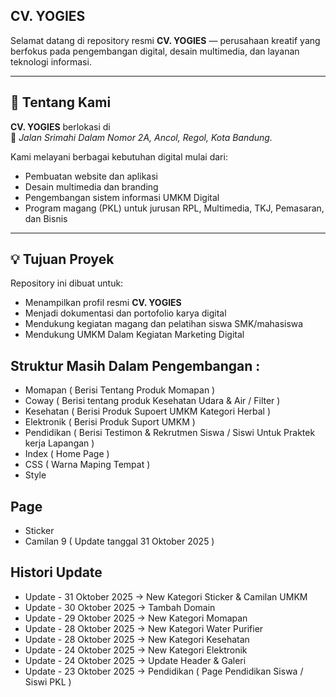 ## CV. YOGIES

Selamat datang di repository resmi **CV. YOGIES** — perusahaan kreatif yang berfokus pada pengembangan digital, desain multimedia, dan layanan teknologi informasi.

---

## 🏢 Tentang Kami

**CV. YOGIES** berlokasi di  
📍 *Jalan Srimahi Dalam Nomor 2A, Ancol, Regol, Kota Bandung.*

Kami melayani berbagai kebutuhan digital mulai dari:
- Pembuatan website dan aplikasi
- Desain multimedia dan branding
- Pengembangan sistem informasi UMKM Digital
- Program magang (PKL) untuk jurusan RPL, Multimedia, TKJ, Pemasaran, dan Bisnis

---

## 💡 Tujuan Proyek

Repository ini dibuat untuk:
- Menampilkan profil resmi **CV. YOGIES**
- Menjadi dokumentasi dan portofolio karya digital
- Mendukung kegiatan magang dan pelatihan siswa SMK/mahasiswa
- Mendukung UMKM Dalam Kegiatan Marketing Digital

## Struktur Masih Dalam Pengembangan :
- Momapan ( Berisi Tentang Produk Momapan )
- Coway ( Berisi tentang produk Kesehatan Udara & Air / Filter )
- Kesehatan ( Berisi Produk Supoert UMKM Kategori Herbal )
- Elektronik ( Berisi Produk Suport UMKM )
- Pendidikan ( Berisi Testimon & Rekrutmen Siswa / Siswi Untuk Praktek kerja Lapangan )
- Index ( Home Page )
- CSS ( Warna Maping Tempat )
- Style

## Page
- Sticker
- Camilan 9 ( Update tanggal 31 Oktober 2025 )

## Histori Update
- Update - 31 Oktober 2025 -> New Kategori Sticker & Camilan UMKM
- Update - 30 Oktober 2025 -> Tambah Domain
- Update - 29 Oktober 2025 -> New Kategori Momapan
- Update - 28 Oktober 2025 -> New Kategori Water Purifier
- Update - 28 Oktober 2025 -> New Kategori Kesehatan
- Update - 24 Oktober 2025 -> New Kategori Elektronik
- Update - 24 Oktober 2025 -> Update Header & Galeri
- Update - 23 Oktober 2025 -> Pendidikan ( Page Pendidikan Siswa / Siswi PKL )
